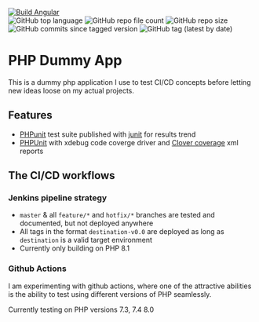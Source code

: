 [![Build Angular](https://github.com/JoSSte/PHPDummyApp/actions/workflows/main.yml/badge.svg)](https://github.com/JoSSte/PHPDummyApp/actions/workflows/main.yml)  
![GitHub top language](https://img.shields.io/github/languages/top/JoSSte/PHPDummyApp) 
![GitHub repo file count](https://img.shields.io/github/directory-file-count/JoSSte/PHPDummyApp) 
![GitHub repo size](https://img.shields.io/github/repo-size/JoSSte/PHPDummyApp)   
![GitHub commits since tagged version](https://img.shields.io/github/commits-since/JoSSte/PHPDummyApp/master-v0.5.2) 
![GitHub tag (latest by date)](https://img.shields.io/github/v/tag/JoSSte/PHPDummyApp)

# PHP Dummy App
This is a dummy php application I use to test CI/CD concepts before letting new ideas loose on my actual projects.

## Features
* [PHPunit](https://phpunit.readthedocs.io/en/9.5/writing-tests-for-phpunit.html) test suite published with [junit](https://phpunit.readthedocs.io/en/9.5/configuration.html?highlight=junit#the-junit-element) for results trend
* [PHPUnit](https://phpunit.readthedocs.io/en/9.5/code-coverage-analysis.html) with xdebug code coverge driver and [Clover coverage](https://openclover.org/) xml reports



## The CI/CD workflows

### Jenkins pipeline strategy
* `master` & all `feature/*` and `hotfix/*` branches are tested and documented, but not deployed anywhere
* All tags in the format `destination-v0.0` are deployed as long as `destination` is a valid target environment
* Currently only building on PHP 8.1

### Github Actions
I am experimenting with github actions, where one of the attractive abilities is the ability to test using different versions of PHP seamlessly.  

Currently testing on PHP versions 7.3, 7.4 8.0
